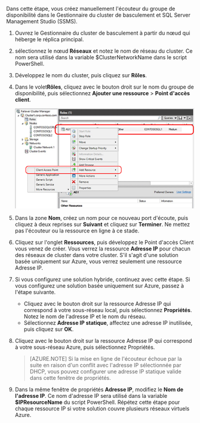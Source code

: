 Dans cette étape, vous créez manuellement l'écouteur du groupe de disponibilité dans le Gestionnaire du cluster de basculement et SQL Server Management Studio (SSMS).

1. Ouvrez le Gestionnaire du cluster de basculement à partir du nœud qui héberge le réplica principal.

1. sélectionnez le nœud **Réseaux** et notez le nom de réseau du cluster. Ce nom sera utilisé dans la variable $ClusterNetworkName dans le script PowerShell.

1. Développez le nom du cluster, puis cliquez sur **Rôles**.

1. Dans le volet**Rôles**, cliquez avec le bouton droit sur le nom du groupe de disponibilité, puis sélectionnez **Ajouter une ressource** > **Point d'accès client**.

	![Ajouter un Point d'accès client pour le groupe de disponibilité](./media/virtual-machines-sql-server-configure-alwayson-availability-group-listener/IC678769.gif)

1. Dans la zone **Nom**, créez un nom pour ce nouveau port d'écoute, puis cliquez à deux reprises sur **Suivant** et cliquez sur **Terminer**. Ne mettez pas l'écouteur ou la ressource en ligne à ce stade.

1. Cliquez sur l'onglet **Ressources**, puis développez le Point d'accès Client vous venez de créer. Vous verrez la ressource **Adresse IP** pour chacun des réseaux de cluster dans votre cluster. S'il s'agit d'une solution basée uniquement sur Azure, vous verrez seulement une ressource Adresse IP.

1. Si vous configurez une solution hybride, continuez avec cette étape. Si vous configurez une solution basée uniquement sur Azure, passez à l'étape suivante.
	 - Cliquez avec le bouton droit sur la ressource Adresse IP qui correspond à votre sous-réseau local, puis sélectionnez **Propriétés**. Notez le nom de l'adresse IP et le nom du réseau.
	 - Sélectionnez **Adresse IP statique**, affectez une adresse IP inutilisée, puis cliquez sur **OK**.

1. Cliquez avec le bouton droit sur la ressource Adresse IP qui correspond à votre sous-réseau Azure, puis sélectionnez Propriétés.
	>[AZURE.NOTE] Si la mise en ligne de l'écouteur échoue par la suite en raison d'un conflit avec l'adresse IP sélectionnée par DHCP, vous pouvez configurer une adresse IP statique valide dans cette fenêtre de propriétés.

1. Dans la même fenêtre de propriétés **Adresse IP**, modifiez le **Nom de l'adresse IP**. Ce nom d'adresse IP sera utilisé dans la variable **$IPResourceName** du script PowerShell. Répétez cette étape pour chaque ressource IP si votre solution couvre plusieurs réseaux virtuels Azure.
<!------HONumber=Oct15_HO3-->
